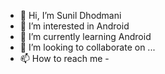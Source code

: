 - 👋 Hi, I’m Sunil Dhodmani
- 👀 I’m interested in Android
- 🌱 I’m currently learning Android
- 💞️ I’m looking to collaborate on ...
- 📫 How to reach me - 

<!---
itzSunil8999/itzSunil8999 is a ✨ special ✨ repository because its `README.md` (this file) appears on your GitHub profile.
You can click the Preview link to take a look at your changes.
--->
